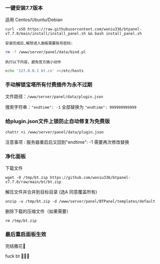 
### 一键安装7.7版本

适用 Centos/Ubuntu/Debian

```
curl -sSO https://raw.githubusercontent.com/woniu336/btpanel-v7.7.0/main/install/install_panel.sh && bash install_panel.sh
```

`安装完成后,解除进入面板需要账号密码:`

```bash
rm -f /www/server/panel/data/bind.pl
```

`执行以下内容，避免官方搞小动作`

```bash
echo '127.0.0.1 bt.cn' >>/etc/hosts
```



### **手动解锁宝塔所有付费插件为永不过期**

文件路径：`/www/server/panel/data/plugin.json`

搜索字符串：`"endtime": -1` 全部替换为 `"endtime": 999999999999`



###   给plugin.json文件上锁防止自动修复为免费版

```shell
chattr +i /www/server/panel/data/plugin.json
```



注意事项 : 服务器重启后又回到"endtime": -1 需要再次修改替换

### 净化面板


下载文件
```
wget -O /tmp/bt.zip https://github.com/woniu336/btpanel-v7.7.0/raw/main/bt/bt.zip
```
解压文件并合并到目标目录 (选A 同意覆盖所有)
```
unzip -u /tmp/bt.zip -d /www/server/panel/BTPanel/templates/default
```

删除下载的压缩文件（如果需要）

```
rm /tmp/bt.zip
```

### 最后重启面板生效

完结撒花🤡

fuck bt 🤡🤡🤡

<p>